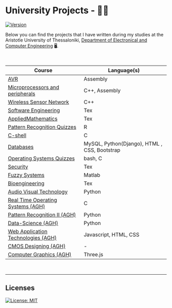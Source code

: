 # University Projects - 👨‍🎓
[![Version](https://img.shields.io/badge/version-0.1.0-yellow.svg)](https://bitbucket.org/lbesson/ansi-colors)

Below you can find the projects that I have written during my studies at the Aristotle University of Thessaloniki, 
[Department of Electronical and Computer Engineering](http://ee.auth.gr/en) 🖥️. 

<br>

| Course  |  Language(s) |
| ------------- | ------------- |
| [AVR](https://github.com/imanousar/University_Projects/tree/master/AVR)| Assembly |
| [Microprocessors and peripherals](https://github.com/imanousar/University_Projects/tree/master/Microprocessors%20and%20peripherals/Traffic%20Lights%20Assembly%20AVR)| C++, Assembly|
|[Wireless Sensor Network](https://github.com/imanousar/University_Projects/tree/master/Wireless%20Sensor%20Network)|C++|
|[Software Engineering](https://github.com/imanousar/University_Projects/tree/master/Software%20Engineering)|Tex|
|[AppliedMathematics](https://github.com/imanousar/University_Projects/tree/master/AppliedMathematics)|Tex|
|[Pattern Recognition Quizzes](https://github.com/imanousar/University_Projects/tree/master/Pattern%20Recognition)|R|
|[C-shell](https://github.com/imanousar/C-Shell)|C|
|[Databases](https://github.com/imanousar/GitInsightsDB)|MySQL, Python(Django), HTML , CSS, Bootstrap|
|[Operating Systems Quizzes](https://github.com/imanousar/University_Projects/tree/master/Operating%20Systems)|bash, C|
|[Security](https://github.com/imanousar/University_Projects/tree/master/Security)| Tex | Matlab |
|[Fuzzy Systems](https://github.com/imanousar/University_Projects/tree/master/Fuzzy%20Systems)| Matlab|
|[Bioengineering](https://github.com/imanousar/University_Projects/tree/master/Bioengineering)| Tex |
|[Audio Visual Technology](https://github.com/imanousar/Automatic-Subtitles-Synchronization)| Python|
|[Real Time Operating Systems (AGH)](https://github.com/imanousar/RTOS)| C|
|[Pattern Recognition II (AGH) ](https://github.com/imanousar/University_Projects/tree/master/Pattern%20Recognition%20II)| Python| 
|[Data-Science (AGH)](https://github.com/imanousar/Data-Science)| Python|
|[Web Application Technologies (AGH)](https://github.com/imanousar/Web-Application-Technologies)| Javascript, HTML, CSS|
|[CMOS Designing (AGH)](https://github.com/imanousar/CMOS-Designing)| - |
|[Computer Graphics (AGH)](https://github.com/imanousar/University_Projects/tree/Computer%20Graphics)| Three.js|


<br>

---

## Licenses

[![License: MIT](https://img.shields.io/badge/License-MIT-blue.svg)](https://github.com/imanousar/University-Projects/blob/master/LICENSE)
